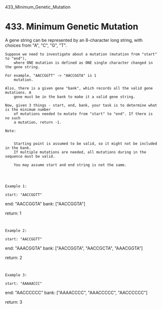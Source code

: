 433_Minimum_Genetic_Mutation
# 433. Minimum Genetic Mutation

A gene string can be represented by an 8-character long string, with choices from "A",
        "C", "G", "T".

    Suppose we need to investigate about a mutation (mutation from "start" to "end"),
        where ONE mutation is defined as ONE single character changed in the gene string.

    For example, "AACCGGTT" -> "AACCGGTA" is 1
        mutation.

    Also, there is a given gene "bank", which records all the valid gene mutations. A
        gene must be in the bank to make it a valid gene string.

    Now, given 3 things - start, end, bank, your task is to determine what is the minimum number
        of mutations needed to mutate from "start" to "end". If there is no such
        a mutation, return -1.

    Note:

    
        Starting point is assumed to be valid, so it might not be included in the bank.
        If multiple mutations are needed, all mutations during in the sequence must be valid.
        
        You may assume start and end string is not the same.
    

     

    Example 1:

    start: "AACCGGTT"
end:   "AACCGGTA"
bank: ["AACCGGTA"]

return: 1

     

    Example 2:

    start: "AACCGGTT"
end:   "AAACGGTA"
bank: ["AACCGGTA", "AACCGCTA", "AAACGGTA"]

return: 2

     

    Example 3:

    start: "AAAAACCC"
end:   "AACCCCCC"
bank: ["AAAACCCC", "AAACCCCC", "AACCCCCC"]

return: 3